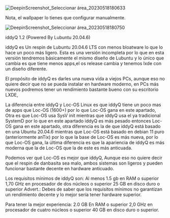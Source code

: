 ![DeepinScreenshot_Seleccionar área_20230518180633](https://github.com/izaxYT14538/iddyQ/assets/101516262/38f20134-b109-4988-af5d-1524d8478e1c)

Nota, el wallpaper lo tienes que configurar manualmente.

![DeepinScreenshot_Seleccionar área_20230518180750](https://github.com/izaxYT14538/iddyQ/assets/101516262/a30a3905-0bd7-476b-ba98-335c4ef23162)



iddyQ 1.2 (Powered By Lubuntu 20.04.6)

iddyQ es Un respin de Lubuntu 20.04.6 LTS con menos bloatware lo que lo hace un poco más ligero.
Esta es una versión incompleta por lo que en esta versión tendremos básicamente el mismo diseño de Lubuntu y lo único que cambia es que tiene menos apps,el os release cambia y tenemos lxde con un diseño diferente.

El propósito de iddyQ es darles una nueva vida a viejos PCs, aunque eso no quiere decir que no se pueda instalar en hardware moderno, en PCs más nuevos podremos tener un rendimiento bastante bueno con su escritorio LXDE,

La diferencia entre iddyQ y Loc-OS Linux es que iddyQ tiene un poco mas de apps que Loc-OS (1600+) por lo que Loc-OS gana en este apartado,
Otra es que Loc-OS usa SysV init mientras que iddyQ usa el ya tradicional SystemD por lo que en este apartado iddyQ es más pesado entonces Loc-OS gana en este apartado, otra diferencia es la de que iddyQ está basado en una Ubuntu 20.04.6 mientras que Loc-OS está basado en debian 11 puro (anteriormente anTix) por lo que la base de Loc-OS es más nueva, por lo que Loc-OS gana, la última diferencia es que la apariencia de iddyQ es más moderna que la de Loc-OS que la de este es más anticuada.

Podemos ver qué Loc-OS es mejor que iddyQ, Aunque eso no quiere decir que el respin de danbasita sea malo, ambos sistemas son ligeros y pueden funcionar bastante decente en hardware anticuado.

Los requisitos mínimos de iddyQ son:
Al menos 1.5 gb en RAM o superior
1,70 GHz en procesador de dos núcleos o superior 
25 GB en disco duro o superior
 Advert.: Debes de saber que los requisitos mínimos no garantizan un rendimiento decente y lo mejor sería tener hardware superior.

Para tener la mejor experiencia:
2.0 GB En RAM o superior
2,0 GHz en procesador de cuatro núcleos o superior
40 GB en disco duro o superior.
